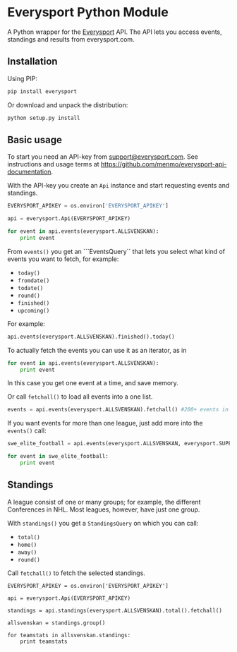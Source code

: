Everysport Python Module 
=========================

A Python wrapper for the [Everysport](https://github.com/menmo/everysport-api-documentation) API. The API lets you access events, standings and results from everysport.com. 


## Installation

Using PIP:

```python
pip install everysport
```

Or download and unpack the distribution:

```python
python setup.py install
```


## Basic usage

To start you need an API-key from support@everysport.com. See instructions and usage terms at https://github.com/menmo/everysport-api-documentation.


With the API-key you create an ```Api``` instance and start requesting events and standings.

```python
EVERYSPORT_APIKEY = os.environ['EVERYSPORT_APIKEY'] 

api = everysport.Api(EVERYSPORT_APIKEY)

for event in api.events(everysport.ALLSVENSKAN):
    print event

```

From ```events()``` you get an ```EventsQuery`` that lets you select what kind of events you want to fetch, for example:
- ```today()```
- ```fromdate()```
- ```todate()```
- ```round()```
- ```finished()```
- ```upcoming()```

For example: 

```python
api.events(everysport.ALLSVENSKAN).finished().today()
``` 

To actually fetch the events you can use it as an iterator, as in
```python
for event in api.events(everysport.ALLSVENSKAN):
	print event
```

In this case you get one event at a time, and save memory. 

Or call ```fetchall()``` to load all events into a one list.
```python
events = api.events(everysport.ALLSVENSKAN).fetchall() #200+ events in one list
```

If you want events for more than one league, just add more into the ```events()``` call: 
```python
swe_elite_football = api.events(everysport.ALLSVENSKAN, everysport.SUPERETTAN)

for event in swe_elite_football:
	print event
```


## Standings

A league consist of one or many groups; for example, the different Conferences in NHL. Most leagues, however, have just one group. 

With ```standings()``` you get a ```StandingsQuery``` on which you can call:
- ```total()```
- ```home()```
- ```away()```
- ```round()```

Call ```fetchall()``` to fetch the selected standings. 

```
EVERYSPORT_APIKEY = os.environ['EVERYSPORT_APIKEY'] 

api = everysport.Api(EVERYSPORT_APIKEY)

standings = api.standings(everysport.ALLSVENSKAN).total().fetchall() 

allsvenskan = standings.group()        

for teamstats in allsvenskan.standings:
    print teamstats

```












